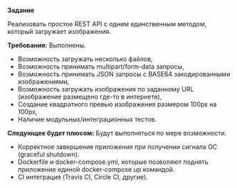 ﻿**Задание**

Реализовать простое REST API с одним единственным методом, который загружает изображения.

**Требования:**
Выполнены.

- Возможность загружать несколько файлов,
- Возможность принимать multipart/form-data запросы,
- Возможность принимать JSON запросы с BASE64 закодированными изображениями,
- Возможность загружать изображения по заданному URL (изображение размещено где-то в интернете),
- Создание квадратного превью изображения размером 100px на 100px,
- Наличие модульных/интеграционных тестов.

**Следующее будет плюсом:**
Будут выполняться по мере возможности.

- Корректное завершение приложения при получении сигнала ОС (graceful shutdown).
- Dockerfile и docker-compose.yml, которые позволяют поднять приложение единой docker-compose up командой.
- CI интеграция (Travis CI, Circle CI, другие).